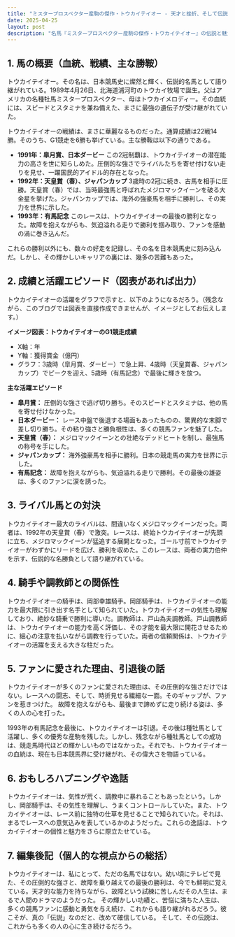 ```yaml
---
title: "ミスタープロスペクター産駒の傑作・トウカイテイオー - 天才と挫折、そして伝説への軌跡"
date: 2025-04-25
layout: post
description: "名馬『ミスタープロスペクター産駒の傑作・トウカイテイオー』の伝説と魅力を深堀り"
---
```


## 1. 馬の概要（血統、戦績、主な勝鞍）

トウカイテイオー。その名は、日本競馬史に燦然と輝く、伝説的名馬として語り継がれている。1989年4月26日、北海道浦河町のトウカイ牧場で誕生。父はアメリカの名種牡馬ミスタープロスペクター、母はトウカイメロディー。その血統には、スピードとスタミナを兼ね備えた、まさに最強の遺伝子が受け継がれていた。

トウカイテイオーの戦績は、まさに華麗なるものだった。通算成績は22戦14勝。そのうち、G1競走を6勝も挙げている。主な勝鞍は以下の通りである。

* **1991年：皐月賞、日本ダービー**  この2冠制覇は、トウカイテイオーの潜在能力の高さを世に知らしめた。圧倒的な強さでライバルたちを寄せ付けない走りを見せ、一躍国民的アイドル的存在となった。
* **1992年：天皇賞（春）、ジャパンカップ**  3歳時の2冠に続き、古馬を相手に圧勝。天皇賞（春）では、当時最強馬と呼ばれたメジロマックイーンを破る大金星を挙げた。ジャパンカップでは、海外の強豪馬を相手に勝利し、その実力を世界に示した。
* **1993年：有馬記念**  このレースは、トウカイテイオーの最後の勝利となった。故障を抱えながらも、気迫溢れる走りで勝利を掴み取り、ファンを感動の渦に巻き込んだ。

これらの勝利以外にも、数々の好走を記録し、その名を日本競馬史に刻み込んだ。しかし、その輝かしいキャリアの裏には、幾多の苦難もあった。


## 2. 成績と活躍エピソード（図表があれば出力）

トウカイテイオーの活躍をグラフで示すと、以下のようになるだろう。（残念ながら、このブログでは図表を直接作成できませんが、イメージとしてお伝えします。）

**イメージ図表：トウカイテイオーのG1競走成績**

* X軸：年
* Y軸：獲得賞金（億円）
* グラフ：3歳時（皐月賞、ダービー）で急上昇、4歳時（天皇賞春、ジャパンカップ）でピークを迎え、5歳時（有馬記念）で最後に輝きを放つ。

**主な活躍エピソード**

* **皐月賞：**  圧倒的な強さで逃げ切り勝ち。そのスピードとスタミナは、他の馬を寄せ付けなかった。
* **日本ダービー：**  レース中盤で後退する場面もあったものの、驚異的な末脚で差し切り勝ち。その粘り強さと勝負根性は、多くの競馬ファンを魅了した。
* **天皇賞（春）：**  メジロマックイーンとの壮絶なデッドヒートを制し、最強馬の称号を手にした。
* **ジャパンカップ：**  海外強豪馬を相手に勝利。日本の競走馬の実力を世界に示した。
* **有馬記念：**  故障を抱えながらも、気迫溢れる走りで勝利。その最後の雄姿は、多くのファンに涙を誘った。


## 3. ライバル馬との対決

トウカイテイオー最大のライバルは、間違いなくメジロマックイーンだった。両者は、1992年の天皇賞（春）で激突。レースは、終始トウカイテイオーが先頭に立ち、メジロマックイーンが猛追する展開となった。ゴール寸前でトウカイテイオーがわずかにリードを広げ、勝利を収めた。このレースは、両者の実力伯仲を示す、伝説的な名勝負として語り継がれている。


## 4. 騎手や調教師との関係性

トウカイテイオーの騎手は、岡部幸雄騎手。岡部騎手は、トウカイテイオーの能力を最大限に引き出す名手として知られていた。トウカイテイオーの気性も理解しており、絶妙な騎乗で勝利に導いた。調教師は、戸山為夫調教師。戸山調教師は、トウカイテイオーの能力を高く評価し、その才能を最大限に開花させるために、細心の注意を払いながら調教を行っていた。両者の信頼関係は、トウカイテイオーの活躍を支える大きな柱だった。


## 5. ファンに愛された理由、引退後の話

トウカイテイオーが多くのファンに愛された理由は、その圧倒的な強さだけではない。レースへの闘志、そして、時折見せる繊細な一面。そのギャップが、ファンを惹きつけた。  故障を抱えながらも、最後まで諦めずに走り続ける姿は、多くの人の心を打った。

1993年の有馬記念を最後に、トウカイテイオーは引退。その後は種牡馬として活躍し、多くの優秀な産駒を残した。しかし、残念ながら種牡馬としての成功は、競走馬時代ほどの輝かしいものではなかった。それでも、トウカイテイオーの血統は、現在も日本競馬界に受け継がれ、その偉大さを物語っている。


## 6. おもしろハプニングや逸話

トウカイテイオーは、気性が荒く、調教中に暴れることもあったという。しかし、岡部騎手は、その気性を理解し、うまくコントロールしていた。また、トウカイテイオーは、レース前に独特の仕草を見せることで知られていた。それは、まるでレースへの意気込みを表しているかのようだった。これらの逸話は、トウカイテイオーの個性と魅力をさらに際立たせている。


## 7. 編集後記（個人的な視点からの総括）

トウカイテイオーは、私にとって、ただの名馬ではない。幼い頃にテレビで見た、その圧倒的な強さと、故障を乗り越えての最後の勝利は、今でも鮮明に覚えている。天才的な能力を持ちながら、故障という試練に苦しんだその人生は、まるで人間のドラマのようだった。  その輝かしい功績と、苦悩に満ちた人生は、多くの競馬ファンに感動と勇気を与え続け、これからも語り継がれるだろう。彼こそが、真の「伝説」なのだと、改めて確信している。  そして、その伝説は、これからも多くの人の心に生き続けるだろう。
